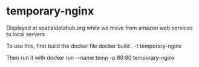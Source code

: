 # temporary-nginx
Displayed at spatialdatahub.org while we move from amazon web services to local servers

To use this, first build the docker file 
docker build . -t temporary-nginx

Then run it with
docker run --name temp -p 80:80 temporary-nginx
